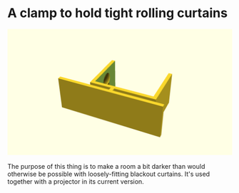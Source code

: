 # A clamp to hold tight rolling curtains

![generated_display_preview](render/display.png "Generated display preview")

The purpose of this thing is to make a room a bit darker than would otherwise be possible with loosely-fitting blackout curtains. It's used together with a projector in its current version.
